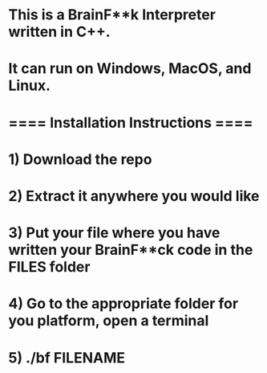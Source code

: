 # This is a BrainF**k Interpreter written in C++.
# It can run on Windows, MacOS, and Linux.
# ==== Installation Instructions ====
# 1) Download the repo
# 2) Extract it anywhere you would like
# 3) Put your file where you have written your BrainF**ck code in the FILES folder
# 4) Go to the appropriate folder for you platform, open a terminal
# 5) ./bf FILENAME
